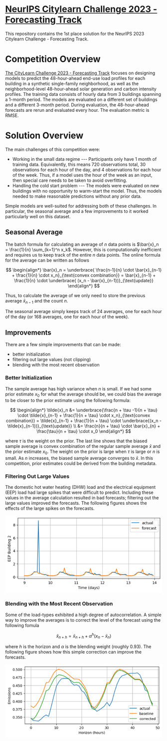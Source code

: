 # [NeurIPS Citylearn Challenge 2023 - Forecasting Track](https://www.aicrowd.com/challenges/neurips-2023-citylearn-challenge/problems/forecasting-track-citylearn-challenge) 

This repository contains the 1st place solution for the NeurIPS 2023 Citylearn Challenge - Forecasting Track.


# Competition Overview
[The CityLearn Challenge 2023 - Forecasting Track](https://www.aicrowd.com/challenges/neurips-2023-citylearn-challenge/problems/forecasting-track-citylearn-challenge) focuses on designing models to predict the 48-hour-ahead end-use load profiles for each building in a synthetic single-family neighborhood, as well as the neighborhood-level 48-hour-ahead solar generation and carbon intensity profiles. The training data consists of hourly data from 3 buildings spanning a 1-month period. The models are evaluated on a different set of buildings and a different 3-month period. During evaluation, the 48-hour-ahead forecasts are rerun and evaluated every hour. The evaluation metric is RMSE.


# Solution Overview
The main challenges of this competition were:
* Working in the small data regime --- Participants only have 1 month of training data. Equivalently, this means 720 observations total, 30 observations for each hour of the day, and 4 observations for each hour of the week. Thus, if a model uses the hour of the week as an input, then special care needs to be taken to avoid overfitting.
* Handling the cold start problem --- The models were evaluated on new buildings with no opportunity to warm-start the model. Thus, the models needed to make reasonable predictions without any prior data.

Simple models are well-suited for addressing both of these challenges. In particular, the seasonal average and a few improvements to it worked particularly well on this dataset.


## Seasonal Average
The batch formula for calculating an average of $n$ data points is $\bar{x}_n = \frac{1}{n} \sum_{k=1}^n x_k$. However, this is computationally inefficient and requires us to keep track of the entire $n$ data points. The online formula for the average can be written as follows

$$
    \begin{align*}
    \bar{x}_n 
        = \underbrace{ \frac{n-1}{n} \cdot \bar{x}_{n-1} + \frac{1}{n} \cdot x_n}_{\text{convex combination}} 
        = \bar{x}_{n-1} + \frac{1}{n} \cdot \underbrace{ (x_n - \bar{x}_{n-1})}_{\text{update}}
    \end{align*}    
$$

Thus, to calculate the average of we only need to store the previous average $\bar{x}_{n-1}$ and the count $n$.  

The seasonal average simply keeps track of 24 averages, one for each hour of the day (or 168 averages, one for each hour of the week). 

## Improvements
There are a few simple improvements that can be made:
* better initialization
* filtering out large values (not clipping)        
* blending with the most recent observation

### Better Initialization
The sample average has high variance when $n$ is small. If we had some prior estimate $x_0$ for what the average should be, we could bias the average to be closer to the prior estimate using the following formula:

$$
\begin{align*}
\tilde{x}_n 
    &= \underbrace{\frac{n + \tau -1}{n + \tau} \cdot \tilde{x}_{n-1} + \frac{1}{n + \tau} \cdot x_n}_{\text{convex combination}}
    = \tilde{x}_{n-1} + \frac{1}{n + \tau} \cdot \underbrace{(x_n - \tilde{x}_{n-1})}_{\text{update}} \\
    &= \frac{n}{n + \tau} \cdot \bar{x}_{n} + \frac{\tau}{n + \tau} \cdot x_0
\end{align*}
$$

where $\tau$ is the weight on the prior. The last line shows that the biased sample average is convex combination of the regular sample average $\bar{x}$ and the prior estimate $x_0$. The weight on the prior is large when $\tau$ is large or $n$ is small. As $n$ increases, the biased sample average converges to $\bar{x}$. In this competition, prior estimates could be derived from the building metadata. 

### Filtering Out Large Values
The domestic hot water heating (DHW) load and the electrical equipment (EEP) load had large spikes that were difficult to predict. Including these values in the average calculation resulted in bad forecasts; filtering out the large values improved the forecasts. The following figures shows the effects of the large spikes on the forecasts. 

![filter-large-values](images/filter-large-values.png)

### Blending with the Most Recent Observation
Some of the load-types exhibited a high degree of autocorrelation. A simple way to improve the averages is to correct the level of the forecast using the following fomula

$$
\hat{x}_{n+h} = \bar{x}_{n+h} + \alpha^h (x_n - \bar{x}_{n})
$$

where $h$ is the horizon and $\alpha$ is the blending weight (roughly $0.93$). The following figure shows how this simple correction can improve the forecasts. 

![blend-with-most-recent](images/blend-with-most-recent.png)

